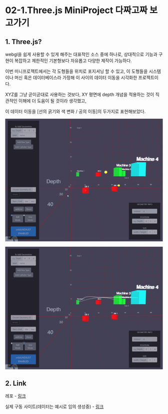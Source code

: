 # 02-1.Three.js MiniProject 다짜고짜 보고가기

## 1. Three.js?

webgl을 쉽게 사용할 수 있게 해주는 대표적인 소스 중에 하나로, 상대적으로 기능과 구현이 복잡하고 제한적인 기본형보다 자유롭고 다양한 제작이 가능하다.

이번 미니프로젝트에서는 각 도형들을 위치로 포지셔닝 할 수 있고, 이 도형들을 시스템이나 머신 혹은 데이터베이스라 가정해 이 사이의 데이터 이동을 시각화한 프로젝트이다.

XYZ를 그냥 곧이곧대로 사용하는 것보다, XY 평면에 depth 개념을 적용하는 것이 직관적인 이해에 더 도움이 될 것이라 생각했고,

이 데이터 이동을 \[선의 굵기와 색 변화 / 공의 이동\]의 두가지로 표현해보았다.

![Ball Mode](../../.gitbook/assets/00.threeballs.gif)

![](../../.gitbook/assets/00.threelines.gif)

## 2. Link

레포 - [링크](https://github.com/ArkimCity/three.js_practice)

실제 구동 사이트\(데이터는 예시로 임의 생성중\) - [링크](https://arkimcity.github.io/three.js_practice/)


